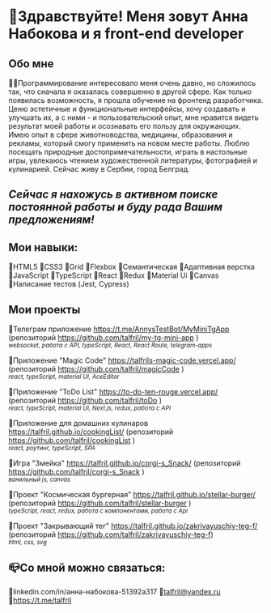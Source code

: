 # 👋Здравствуйте! Меня зовут Анна Набокова и я front-end developer

## Обо мне
👩‍💻Программирование интересовало меня очень давно, но сложилось так, что сначала я оказалась совершенно в другой сфере. Как только появилась возможность, я прошла обучение на фронтенд разработчика.
Ценю эстетичные и функциональные интерфейсы, хочу создавать и улучшать их, а с ними - и пользовательский опыт, мне нравится видеть результат моей работы и осознавать его пользу для окружающих.
Имею опыт в сфере животноводства, медицины, образования и рекламы, который смогу применить на новом месте работы.
Люблю посещать природные достопримечательности, играть в настольные игры, увлекаюсь чтением художественной литературы, фотографией и кулинарией.
Сейчас живу в Сербии, город Белград.

## *Сейчас я нахожусь в активном поиске постоянной работы и буду рада Вашим предложениям!*

## Мои навыки:
🔸HTML5
🔸CSS3
🔸Grid
🔸Flexbox
🔸Семантическая
🔸Адаптивная верстка
🔸JavaScript
🔸TypeScript
🔸React
🔸Redux
🔸Material Ui
🔸Canvas
🔸Написание тестов (Jest, Cypress)

## Мои проекты
🔸Телеграм приложение https://t.me/AnnysTestBot/MyMiniTgApp (репозиторий https://github.com/talfril/my-tg-mini-app )  
<sub>*websocket, работа с API, typeScript, React, React Route, telegram-apps* </sub>

🔸Приложение "Magic Code" https://talfrils-magic-code.vercel.app/ (репозиторий https://github.com/talfril/magicCode )  
<sub>*react, typeScript, material UI, AceEditor* </sub>

🔸Приложение "ToDo List" https://to-do-ten-rouge.vercel.app/ (репозиторий https://github.com/talfril/toDo  )  
<sub>*react, typeScript, material UI, Next.js, redux, работа с API* </sub>

🔸Приложение для домашних кулинаров https://talfril.github.io/cookingList/ (репозиторий https://github.com/talfril/cookingList )  
<sub>*react, роутинг, typeScript, SPA* </sub>

🔸Игра "Змейка" https://talfril.github.io/corgi-s_Snack/ (репозиторий https://github.com/talfril/corgi-s_Snack )  
<sub>*ванильный js, canvas* </sub>

🔸Проект "Космическая бургерная" https://talfril.github.io/stellar-burger/ (репозиторий https://github.com/talfril/stellar-burger )  
<sub>*typeScript, react, redux, работа с компонентами, работа с Api* </sub>

🔸Проект "Закрывающий тег" https://talfril.github.io/zakrivayuschiy-teg-f/ (репозиторий https://github.com/talfril/zakrivayuschiy-teg-f)  
<sub>*html, css, svg* </sub>


## 📪Со мной можно связаться:
🔹linkedin.com/in/анна-набокова-51392a317
🔹talfril@yandex.ru
🔹https://t.me/talfril
